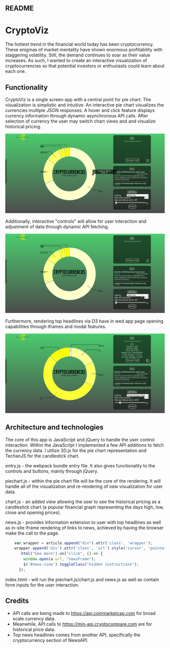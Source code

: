 ## README

# CryptoViz

The hottest trend in the financial world today has been cryptocurrency. These enigmas of market mentality have shown enormous profitability with staggering volatility. Still, the demand continues to soar as their value increases. As such, I wanted to create an interactive visualization of cryptocurrencies so that potential investors or enthusiasts could learn about each one.

## Functionality

CryptoViz is a single screen app with a central point for pie chart. The visualization is simplistic and intuitive. An interactive pie chart visualizes the currencies multiple JSON responses. A hover and click feature displays currency information through dynamic asynchronous API calls. After selection of currency the user may switch chart views and and visualize historical pricing.

![Chart change](/readme/chart_change.gif)

Additionally, interactive "controls" will allow for user interaction and adjustment of data through dynamic API fetching.

![Controls](/readme/rerender.gif)

Furthermore, rendering top headlines via D3 have in wed app page opening capabilities through iframes and modal features.

![News](/readme/news.gif)


## Architecture and technologies
The core of this app is JavaScript and jQuery to handle the user control interaction.
Within the JavaScript I implemented a few API additions to fetch the currency data.
I utilize 3D.js for the pie chart representation and TechanJS for the candlestick chart.

entry.js - the webpack bundle entry file. It also gives functionality to the controls and buttons, mainly through jQuery.

piechart.js - within the pie chart file will be the core of the rendering. It will handle all of the visualization and re-rendering of new visualization for user data.

chart.js - an added view allowing the user to see the historical pricing as a candlestick chart (a popular financial graph representing the days high, low, close and opening prices).

news.js - provides information extension to user with top headlines as well as in-site iframe rendering of links to news, achieved by having the browser make the call to the page.
```JavaScript
    var wrapper = article.append("div").attr('class', 'wrapper');
    wrapper.append('div').attr('class', 'url').style('cursor', 'pointer').style('color', 'cyan')
      .html("See more").on("click", () => {
        window.open(a.url, "newsFrame");
        $('#news-view').toggleClass("hidden instructions");
      });
```

index.html - will run the piechart.js/chart.js and news.js as well as contain form inputs for the user interaction.

## Credits
*  API calls are being made to https://api.coinmarketcap.com for broad scale currency data.
*  Meanwhile, API calls to https://min-api.cryptocompare.com are for historical price data.
*  Top news headlines comes from another API, specifically the cryptocurrency section of NewsAPI.
